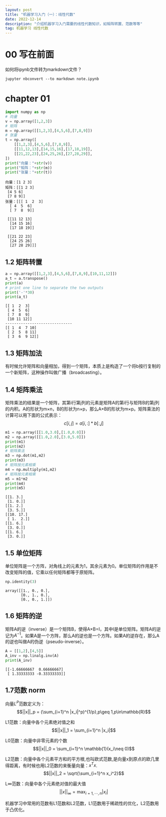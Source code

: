 ```yaml
---
layout: post
title: "机器学习入门（一）：线性代数"
date: 2022-12-14 
description: "介绍机器学习入门需要的线性代数知识，如矩阵转置、范数等等"
tag: 机器学习 线性代数
---   
```


# 00 写在前面
如何将ipynb文件转为markdown文件？
```shell
jupyter nbconvert --to markdown note.ipynb
```

# chapter 01


```python
import numpy as np
# 向量 
v = np.array([1,2,3])
# 矩阵
m = np.array([[1,2,3],[4,5,6],[7,8,9]])
# 张量
t = np.array([
    [[1,2,3],[4,5,6],[7,8,9]],
    [[11,12,13],[14,15,16],[17,18,19]],
    [[21,22,23],[24,25,26],[27,28,29]],
])
print("向量："+str(v))
print("矩阵："+str(m))
print("张量："+str(t))
```

    向量：[1 2 3]
    矩阵：[[1 2 3]
     [4 5 6]
     [7 8 9]]
    张量：[[[ 1  2  3]
      [ 4  5  6]
      [ 7  8  9]]
    
     [[11 12 13]
      [14 15 16]
      [17 18 19]]
    
     [[21 22 23]
      [24 25 26]
      [27 28 29]]]
    

## 1.2 矩阵转置



```python
a = np.array([[1,2,3],[4,5,6],[7,8,9],[10,11,12]])
a_t = a.transpose()
print(a)
# print one line to separate the two outputs
print('-'*30)
print(a_t)
```

    [[ 1  2  3]
     [ 4  5  6]
     [ 7  8  9]
     [10 11 12]]
    ------------------------------
    [[ 1  4  7 10]
     [ 2  5  8 11]
     [ 3  6  9 12]]
    

## 1.3 矩阵加法
有时候允许矩阵和向量相加，得到一个矩阵，本质上是构造了一个将b按行复制的一个新矩阵，这种操作叫做广播（broadcasting）。


## 1.4 矩阵乘法
矩阵乘法的结果是一个矩阵，其第i行第j列的元素是矩阵A的第i行与矩阵B的第j列的内积。A的形状为m×n，B的形状为n×p，那么A×B的形状为m×p。矩阵乘法的计算可以用下面的公式表示：
    $$c[i,j] = a[i,:] * b[:,j]$$


```python
m1 = np.array([[1.0,3.0],[1.0,0.0]])
m2 = np.array([[1.0,2.0],[3.0,5.0]])
print(m1)
print(m2)
# 矩阵乘法
m3 = np.dot(m1,m2)
print(m3)
# 矩阵按元素相乘
m4 = np.multiply(m1,m2)
# 矩阵按元素相乘
m5 = m1*m2
print(m4)
print(m5)
```

    [[1. 3.]
     [1. 0.]]
    [[1. 2.]
     [3. 5.]]
    [[10. 17.]
     [ 1.  2.]]
    [[1. 6.]
     [3. 0.]]
    [[1. 6.]
     [3. 0.]]
    

## 1.5 单位矩阵
单位矩阵是一个方阵，对角线上的元素为1，其余元素为0。单位矩阵的作用是不改变矩阵的值，它乘以任何矩阵都等于原矩阵。


```python
np.identity(3)
```
    array([[1., 0., 0.],
           [0., 1., 0.],
           [0., 0., 1.]])



## 1.6 矩阵的逆
矩阵A的逆（inverse）是一个矩阵B，使得A×B=I，其中I是单位矩阵。矩阵A的逆记为$A^{−1}$。如果A是一个方阵，那么A的逆也是一个方阵。如果A的逆存在，那么A的逆也叫做A的伪逆（pseudo-inverse）。


```python
A = [[1,2],[4,5]]
A_inv = np.linalg.inv(A) 
print(A_inv)
```
    [[-1.66666667  0.66666667]
     [ 1.33333333 -0.33333333]]
    

## 1.7范数 norm
向量$L^P$范数定义为：<br>
$$||x||_p = (\sum_{i=1}^n |x_i|^p)^{1/p},p\geq 1,p\in\mathbb{R}$$ 

L1范数：向量中各个元素绝对值之和 <br>
$$||x||_1 = \sum_{i=1}^n |x_i|$$

L0范数：向量中非零元素的个数<br>
$$||x||_0 = \sum_{i=1}^n \mathbb{1}(x_i\neq 0)$$

L2范数：向量中各个元素平方和的平方根,也叫欧式范数,是向量x到原点的欧几里得距离，有时候也用L2范数的来衡量向量：$x^Tx$.<br>
$$||x||_2 = \sqrt{\sum_{i=1}^n x_i^2}$$

L∞范数：向量中各个元素绝对值的最大值<br>
$$||x||_\infty = \max_{i=1,\cdots,n}|x_i|$$

机器学习中常用的范数有L1范数和L2范数，L1范数用于稀疏性的优化，L2范数用于凸优化。
